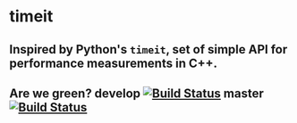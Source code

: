 # timeit
Inspired by Python's `timeit`, set of simple API for performance measurements in C++.
---
Are we green?
develop [![Build Status](https://travis-ci.org/vic-trouble/timeit.svg?branch=develop)](https://travis-ci.org/vic-trouble/timeit)
master [![Build Status](https://travis-ci.org/vic-trouble/timeit.svg?branch=master)](https://travis-ci.org/vic-trouble/timeit)
---
